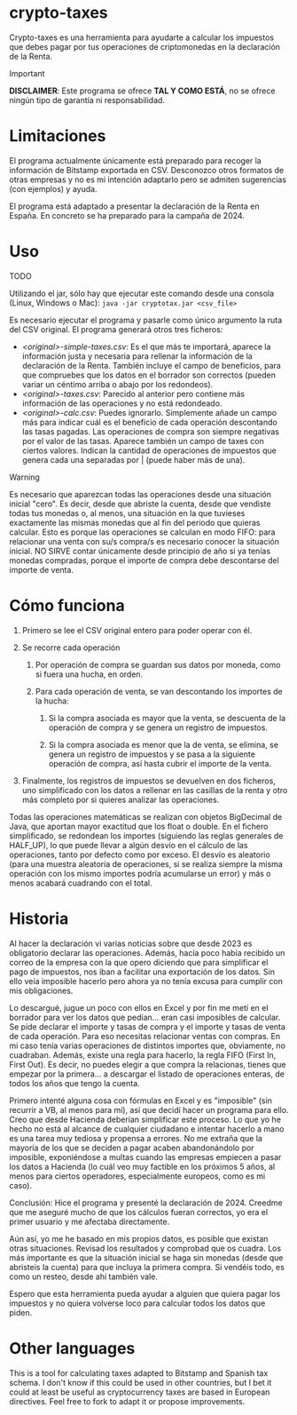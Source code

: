 # crypto-taxes

Crypto-taxes es una herramienta para ayudarte a calcular los impuestos que debes pagar por tus operaciones de criptomonedas en la declaración de la Renta.

> [!IMPORTANT]
> **DISCLAIMER**: Este programa se ofrece **TAL Y COMO ESTÁ**, no se ofrece ningún tipo de garantía ni responsabilidad.

# Limitaciones

El programa actualmente únicamente está preparado para recoger la información de Bitstamp exportada en CSV. Desconozco otros formatos de otras empresas y no es mi intención adaptarlo pero se admiten sugerencias (con ejemplos) y ayuda.

El programa está adaptado a presentar la declaración de la Renta en España. En concreto se ha preparado para la campaña de 2024.

# Uso

TODO

Utilizando el jar, sólo hay que ejecutar este comando desde una consola (Linux, Windows o Mac):
`java -jar cryptotax.jar <csv_file>`

Es necesario ejecutar el programa y pasarle como único argumento la ruta del CSV original. El programa generará otros tres ficheros:

- *\<original\>-simple-taxes.csv*: Es el que más te importará, aparece la información justa y necesaria para rellenar la información de la declaración de la Renta. También incluye el campo de beneficios, para que compruebes que los datos en el borrador son correctos (pueden variar un céntimo arriba o abajo por los redondeos).
- *\<original\>-taxes.csv*: Parecido al anterior pero contiene más información de las operaciones y no está redondeado.
- *\<original\>-calc.csv*: Puedes ignorarlo. Simplemente añade un campo más para indicar cuál es el beneficio de cada operación descontando las tasas pagadas. Las operaciones de compra son siempre negativas por el valor de las tasas. Aparece también un campo de taxes con ciertos valores. Indican la cantidad de operaciones de impuestos que genera cada una separadas por | (puede haber más de una).

> [!WARNING]
> Es necesario que aparezcan todas las operaciones desde una situación inicial "cero". Es decir, desde que abriste la cuenta, desde que vendiste todas tus monedas o, al menos, una situación en la que tuvieses exactamente las mismas monedas que al fin del periodo que quieras calcular. Esto es porque las operaciones se calculan en modo FIFO: para relacionar una venta con su/s compra/s es necesario conocer la situación inicial. NO SIRVE contar únicamente desde principio de año si ya tenías monedas compradas, porque el importe de compra debe descontarse del importe de venta.

# Cómo funciona

1. Primero se lee el CSV original entero para poder operar con él.

2. Se recorre cada operación

	1. Por operación de compra se guardan sus datos por moneda, como si fuera una hucha, en orden.
	
	2. Para cada operación de venta, se van descontando los importes de la hucha:
	
		1. Si la compra asociada es mayor que la venta, se descuenta de la operación de compra y se genera un registro de impuestos.
		
		2. Si la compra asociada es menor que la de venta, se elimina, se genera un registro de impuestos y se pasa a la siguiente operación de compra, así hasta cubrir el importe de la venta.
		
3. Finalmente, los registros de impuestos se devuelven en dos ficheros, uno simplificado con los datos a rellenar en las casillas de la renta y otro más completo por si quieres analizar las operaciones.

Todas las operaciones matemáticas se realizan con objetos BigDecimal de Java, que aportan mayor exactitud que los float o double.
En el fichero simplificado, se redondean los importes (siguiendo las reglas generales de HALF_UP), lo que puede llevar a algún desvío en el cálculo de las operaciones, tanto por defecto como por exceso. El desvío es aleatorio (para una muestra aleatoria de operaciones, si se realiza siempre la misma operación con los mismo importes podría acumularse un error) y más o menos acabará cuadrando con el total.

# Historia

Al hacer la declaración vi varias noticias sobre que desde 2023 es obligatorio declarar las operaciones. 
Además, hacía poco había recibido un correo de la empresa con la que opero diciendo que para simplificar el pago de impuestos, nos iban a facilitar una exportación de los datos. Sin ello veía imposible hacerlo pero ahora ya no tenía excusa para cumplir con mis obligaciones.

Lo descargué, jugue un poco con ellos en Excel y por fin me metí en el borrador para ver los datos que pedían... eran casi imposibles de calcular. Se pide declarar el importe y tasas de compra y el importe y tasas de venta de cada operación. Para eso necesitas relacionar ventas con compras. En mi caso tenía varias operaciones de distintos importes que, obviamente, no cuadraban. Además, existe una regla para hacerlo, la regla FIFO (First In, First Out). Es decir, no puedes elegir a que compra la relacionas, tienes que empezar por la primera... a descargar el listado de operaciones enteras, de todos los años que tengo la cuenta.

Primero intenté alguna cosa con fórmulas en Excel y es "imposible" (sin recurrir a VB, al menos para mí), así que decidí hacer un programa para ello. Creo que desde Hacienda deberían simplificar este proceso. Lo que yo he hecho no está al alcance de cualquier ciudadano e intentar hacerlo a mano es una tarea muy tediosa y propensa a errores. No me extraña que la mayoría de los que se deciden a pagar acaben abandonándolo por imposible, exponiéndose a multas cuando las empresas empiecen a pasar los datos a Hacienda (lo cuál veo muy factible en los próximos 5 años, al menos para ciertos operadores, especialmente europeos, como es mi caso).

Conclusión: Hice el programa y presenté la declaración de 2024. Creedme que me aseguré mucho de que los cálculos fueran correctos, yo era el primer usuario y me afectaba directamente.

Aún así, yo me he basado en mis propios datos, es posible que existan otras situaciones. Revisad los resultados y comprobad que os cuadra. Los más importante es que la situación inicial se haga sin monedas (desde que abristeis la cuenta) para que incluya la primera compra. Si vendéis todo, es como un resteo, desde ahí también vale.

Espero que esta herramienta pueda ayudar a alguien que quiera pagar los impuestos y no quiera volverse loco para calcular todos los datos que piden.


# Other languages

This is a tool for calculating taxes adapted to Bitstamp and Spanish tax schema. I don't know if this could be used in other countries, but I bet it could at least be useful as cryptocurrency taxes are based in European directives. Feel free to fork to adapt it or propose improvements.
